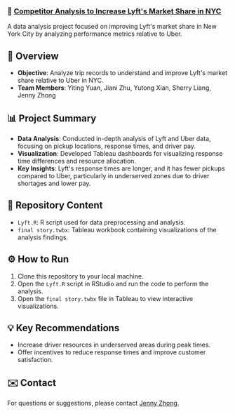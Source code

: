 ### 🚖 [**Competitor Analysis to Increase Lyft's Market Share in NYC**](https://github.com/jennyzhong-1227/lyft_ny_project)

A data analysis project focused on improving Lyft's market share in New York City by analyzing performance metrics relative to Uber.

## 🚀 Overview
- **Objective**: Analyze trip records to understand and improve Lyft's market share relative to Uber in NYC.
- **Team Members**: Yiting Yuan, Jiani Zhu, Yutong Xian, Sherry Liang, Jenny Zhong

## 📊 Project Summary
- **Data Analysis**: Conducted in-depth analysis of Lyft and Uber data, focusing on pickup locations, response times, and driver pay.
- **Visualization**: Developed Tableau dashboards for visualizing response time differences and resource allocation.
- **Key Insights**: Lyft's response times are longer, and it has fewer pickups compared to Uber, particularly in underserved zones due to driver shortages and lower pay.

## 📂 Repository Content
- `Lyft.R`: R script used for data preprocessing and analysis.
- `final story.twbx`: Tableau workbook containing visualizations of the analysis findings.

## ⚙️ How to Run
1. Clone this repository to your local machine.
2. Open the `Lyft.R` script in RStudio and run the code to perform the analysis.
3. Open the `final story.twbx` file in Tableau to view interactive visualizations.

## 💡 Key Recommendations
- Increase driver resources in underserved areas during peak times.
- Offer incentives to reduce response times and improve customer satisfaction.


## ✉️ Contact
For questions or suggestions, please contact [Jenny Zhong](mailto:zhongjenny9@gmail.com).
